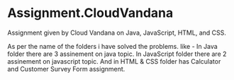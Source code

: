 # Assignment.CloudVandana
Assignment given by Cloud Vandana on Java, JavaScript, HTML, and CSS.

As per the name of the folders i have solved the problems.
like - In Java folder there are 3 assinement on java topic.
       In JavaScript folder there are 2 assinement on javascript topic.
       And in HTML & CSS folder has Calculator and Customer Survey Form assignment.

